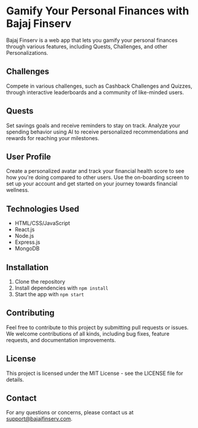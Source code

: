 # Gamify Your Personal Finances with Bajaj Finserv

Bajaj Finserv is a web app that lets you gamify your personal finances through various features, including Quests, Challenges, and other Personalizations.

## Challenges

Compete in various challenges, such as Cashback Challenges and Quizzes, through interactive leaderboards and a community of like-minded users.

## Quests

Set savings goals and receive reminders to stay on track. Analyze your spending behavior using AI to receive personalized recommendations and rewards for reaching your milestones.

## User Profile

Create a personalized avatar and track your financial health score to see how you're doing compared to other users. Use the on-boarding screen to set up your account and get started on your journey towards financial wellness.

## Technologies Used

- HTML/CSS/JavaScript
- React.js
- Node.js
- Express.js
- MongoDB

## Installation

1. Clone the repository
2. Install dependencies with `npm install`
3. Start the app with `npm start`

## Contributing

Feel free to contribute to this project by submitting pull requests or issues. We welcome contributions of all kinds, including bug fixes, feature requests, and documentation improvements.

## License

This project is licensed under the MIT License - see the LICENSE file for details.

## Contact

For any questions or concerns, please contact us at support@bajajfinserv.com.
